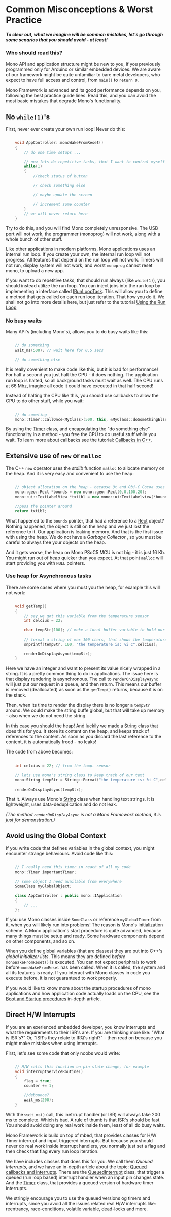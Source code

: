 # Common Misconceptions & Worst Practice

***To clear out, what we imagine will be common mistakes, let's go through some senarios that you should avoid - at least!***

### Who should read this?

Mono API and application structure might be new to you, if you previously programmed only for Arduino or similar embedded devices. We are aware of our framework might be quite unfamiliar to bare metal developers, who expect to have full access and control, from `main()` to `return 0`.

Mono Framework is advanced and its good performance depends on you, following the best practice guide lines. Read this, and you can avoid the most basic mistakes that degrade Mono's functionality.

## No `while(1)`'s

First, never ever create your own run loop! Never do this:

```cpp

	void AppController::monoWakeFromReset()
	{
		// do one time setups ...
		
		// now lets do repetitive tasks, that I want to control myself
		while(1)
		{
			//check status of button
			
			// check something else
			
			// maybe update the screen
			
			// increment some counter
		}
		// we will never return here
	}

```

Try to do this, and you will find Mono completely unresponsive. The USB port will not work, the programmer (monoprog) will not work, along with a whole bunch of other stuff.

Like other applications in modern platforms, Mono applications uses an internal run loop. If you create your own, the internal run loop will not progress. All features that depend on the run loop will not work. Timers will not run, display system will not work, and worst `monoprog` cannot reset mono, to upload a new app.

If you want to do repetitive tasks, that should run always (like `while(1)`), you should instead utilize the run loop. You can inject jobs into the run loop by implementing a interface called [IRunLoopTask](../reference/mono_IRunLoopTask.md). This will allow you to define a method that gets called on each run loop iteration. That how you do it. We shall not go into more details here, but just refer to the tutorial [Using the Run Loop](../tutorials/using-the-run-loop.md)

### No busy waits

Many API's (including Mono's), allows you to do busy waits like this:

```cpp

	// do something
	wait_ms(500); // wait here for 0.5 secs
	
	// do something else
```

It is really covenient to make code like this, but it is bad for performance! For half a second you just halt the CPU - it does nothing. The application run loop is halted, so all background tasks must wait as well. The CPU runs at 66 Mhz, imagine all code it could have executed in that half second!

Instead of halting the CPU like this, you should use callbacks to allow the CPU to do other stuff, while you wait:

```cpp

	// do someting
	mono::Timer::callOnce<MyClass>(500, this, &MyClass::doSomethingElse); // do something else in 0.5 secs
```

By using the [Timer](../reference/mono_Timer.md) class, and encapsulating the "do something else" functionality in a method - you free the CPU to do useful stuff while you wait. To learn more about callbacks see the tutorial: [Callbacks in C++](tutorials/callbacks.md).

## Extensive use of `new` or `malloc`

The C++ `new` operator uses the *stdlib* function `malloc` to allocate memory on the heap. And it is very easy and convenient to use the heap:

```cpp

	// object allocation on the heap - because Qt and Obj-C Cocoa uses this scheme!
	mono::geo::Rect *bounds = new mono::geo::Rect(0,0,100,20);
	mono::ui::TextLabelView *txtLbl = new mono::ui:TextLabelview(*bounds, "I'm on the heap!");
	
	//pass the pointer around
	return txtLbl;

```

What happened to the `bounds` pointer, that had a reference to a [Rect](../reference/mono_geo_Rect.md) object? Nothing happened, the object is still on the heap and we just lost the reference to it. Our application is leaking memory. And that is the first issue with using the heap. We do not have a *Garbage Collector* , so you must be careful to always free your objects on the heap.

And it gets worse, the heap on Mono PSoC5 MCU is not big - it is just 16 Kb. You might run out of heap quicker than you expect. At that point `malloc` will start providing you with `NULL` pointers.

### Use heap for Asynchronous tasks

There are some cases where you must you the heap, for example this will not work:

```cpp

	void getTemp()
	{
		// say we got this variable from the temperature sensor
		int celcius = 22;
	
		char tempStr[100]; // make a local buffer variable to hold our text
	
		// format a string of max 100 chars, that shows the temperature
		snprintf(tempStr, 100, "the temperature is: %i C",celcius);
	
		renderOnDisplayAsync(tempStr);
	}

```

Here we have an integer and want to present its value nicely wrapped in a string. It is a pretty common thing to do in applications. The issue here is that display rendering is asynchronous. The call to `renderOnDisplayAsync` will just put our request in a queue, and then return. This means our buffer is removed (deallocated) as soon as the `getTemp()` returns, because it is on the stack.

Then, when its time to render the display there is no longer a `tempStr` around. We could make the string buffe global, but that will take up memory - also when we do not need the string.

In this case you should the heap! And luckily we made a [String](../reference/mono_String.md) class that does this for you. It store its content on the heap, and keeps track of references to the content. As soon as you discard the last reference to the content, it is automatically freed - no leaks!

The code from above becomes:

```cpp
	
	int celcius = 22; // from the temp. sensor
	
	// lets use mono's string class to keep track of our text
	mono:String tempStr = String::Format("the temperature is: %i C",celcius);
	
	renderOnDisplayAsync(tempStr);

```

That it. Always use Mono's [String](../reference/mono_String.md) class when handling text strings. It is lightweight, uses data-deduplication and do not leak.

*(The method `renderOnDisplayAsync` is not a Mono Framework method, it is just for demonstration.)*

## Avoid using the Global Context

If you write code that defines variables in the global context, you might encounter strange behaviours. Avoid code like this:

```cpp

	// I really need this timer in reach of all my code
	mono::Timer importantTimer;
	
	// some object I need available from everywhere
	SomeClass myGlobalObject;
	
	class AppController : public mono::IApplication
	{
		// ...
	};
```

If you use Mono classes inside `SomeClass` or reference `myGlobalTimer` from it, when you will likely run into problems! The reason is Mono's initialization scheme. A Mono application's start procedure is quite advanced, because many things must be setup and ready. Some hardware components depend on other components, and so on.

When you define global variables (that are classes) they are put into C++'s *global initializer lists*. This means they are defined *before* `monoWakeFromReset()` is executed. You can not expect periphrals to work before `monoWakeFromReset` has been called. When it is called, the system and all its features is ready. If you interact with Mono classes in code you execute before, it is not guaranteed to work properly.

If you would like to know more about the startup procedures of mono applications and how application code actually loads on the CPU, see the [Boot and Startup procedures](../articles/boot-and-startup.md) in-depth article.

## Direct H/W Interrupts

If you are an exerienced embedded developer, you know interrupts and what the requirements to their ISR's are. If you are thinking more like: "What is ISR's?" Or, "ISR's they relate to IRQ's right?" - then read on because you might make mistakes when using interrupts.

First, let's see some code that only noobs would write:

```cpp

	// H/W calls this function on pin state change, for example
	void interruptServiceRoutine()
	{
		flag = true;
		counter += 1;
		
		//debounce?
		wait_ms(200);
	}
```

With the `wait_ms()` call, this inetrrupt handler (or ISR) will always take 200 ms to complete. Which is bad. A rule of thumb is that ISR's should be fast. You should avoid doing any real work inside them, least of all do busy waits.

Mono Framework is build on top of mbed, that provides classes for H/W Timer interrupt and input triggered interrupts. But because you should never do real work inside interrupt handlers, you normally just set a flag and then check that flag every run loop iteration.

We have includes classes that does this for you. We call them *Queued Interrupts*, and we have an in-depth article about the topic: [Queued callbacks and interrupts](../articles/queued-callbacks.md). There are the [QueuedInterrupt](../reference/mono_QueueInterrupt.md) class, that trigger a queued (run loop based) interrupt handler when an input pin changes state. And the [Timer](../reference/mono_Timer.md) class, that provides a queued version of hardware timer interrupts.

We stringly encourage you to use the queued versions og timers and interrupts, since you avoid all the issues related real H/W interrupts like: reentrancy, race-conditions, volatile variable, dead-locks and more.